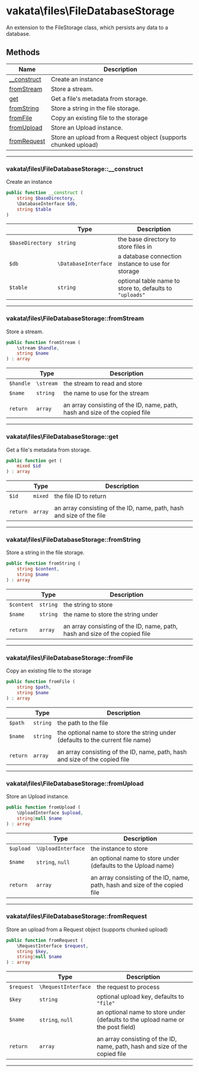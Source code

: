 # vakata\files\FileDatabaseStorage
An extension to the FileStorage class, which persists any data to a database.

## Methods

| Name | Description |
|------|-------------|
|[__construct](#vakata\files\filedatabasestorage__construct)|Create an instance|
|[fromStream](#vakata\files\filedatabasestoragefromstream)|Store a stream.|
|[get](#vakata\files\filedatabasestorageget)|Get a file's metadata from storage.|
|[fromString](#vakata\files\filedatabasestoragefromstring)|Store a string in the file storage.|
|[fromFile](#vakata\files\filedatabasestoragefromfile)|Copy an existing file to the storage|
|[fromUpload](#vakata\files\filedatabasestoragefromupload)|Store an Upload instance.|
|[fromRequest](#vakata\files\filedatabasestoragefromrequest)|Store an upload from a Request object (supports chunked upload)|

---



### vakata\files\FileDatabaseStorage::__construct
Create an instance  


```php
public function __construct (  
    string $baseDirectory,  
    \DatabaseInterface $db,  
    string $table  
)   
```

|  | Type | Description |
|-----|-----|-----|
| `$baseDirectory` | `string` | the base directory to store files in |
| `$db` | `\DatabaseInterface` | a database connection instance to use for storage |
| `$table` | `string` | optional table name to store to, defaults to `"uploads"` |

---


### vakata\files\FileDatabaseStorage::fromStream
Store a stream.  


```php
public function fromStream (  
    \stream $handle,  
    string $name  
) : array    
```

|  | Type | Description |
|-----|-----|-----|
| `$handle` | `\stream` | the stream to read and store |
| `$name` | `string` | the name to use for the stream |
|  |  |  |
| `return` | `array` | an array consisting of the ID, name, path, hash and size of the copied file |

---


### vakata\files\FileDatabaseStorage::get
Get a file's metadata from storage.  


```php
public function get (  
    mixed $id  
) : array    
```

|  | Type | Description |
|-----|-----|-----|
| `$id` | `mixed` | the file ID to return |
|  |  |  |
| `return` | `array` | an array consisting of the ID, name, path, hash and size of the file |

---


### vakata\files\FileDatabaseStorage::fromString
Store a string in the file storage.  


```php
public function fromString (  
    string $content,  
    string $name  
) : array    
```

|  | Type | Description |
|-----|-----|-----|
| `$content` | `string` | the string to store |
| `$name` | `string` | the name to store the string under |
|  |  |  |
| `return` | `array` | an array consisting of the ID, name, path, hash and size of the copied file |

---


### vakata\files\FileDatabaseStorage::fromFile
Copy an existing file to the storage  


```php
public function fromFile (  
    string $path,  
    string $name  
) : array    
```

|  | Type | Description |
|-----|-----|-----|
| `$path` | `string` | the path to the file |
| `$name` | `string` | the optional name to store the string under (defaults to the current file name) |
|  |  |  |
| `return` | `array` | an array consisting of the ID, name, path, hash and size of the copied file |

---


### vakata\files\FileDatabaseStorage::fromUpload
Store an Upload instance.  


```php
public function fromUpload (  
    \UploadInterface $upload,  
    string|null $name  
) : array    
```

|  | Type | Description |
|-----|-----|-----|
| `$upload` | `\UploadInterface` | the instance to store |
| `$name` | `string`, `null` | an optional name to store under (defaults to the Upload name) |
|  |  |  |
| `return` | `array` | an array consisting of the ID, name, path, hash and size of the copied file |

---


### vakata\files\FileDatabaseStorage::fromRequest
Store an upload from a Request object (supports chunked upload)  


```php
public function fromRequest (  
    \RequestInterface $request,  
    string $key,  
    string|null $name  
) : array    
```

|  | Type | Description |
|-----|-----|-----|
| `$request` | `\RequestInterface` | the request to process |
| `$key` | `string` | optional upload key, defaults to `"file"` |
| `$name` | `string`, `null` | an optional name to store under (defaults to the upload name or the post field) |
|  |  |  |
| `return` | `array` | an array consisting of the ID, name, path, hash and size of the copied file |

---

